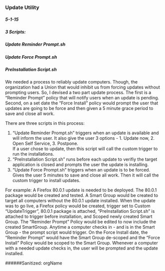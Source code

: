 ### Update Utility
##### 5-1-15
##### 3 Scripts:
##### 	Update Reminder Prompt.sh
##### 	Update Force Prompt.sh
##### 	PreInstallation Script.sh

We needed a process to reliably update computers. Though, the organization had a Union that would inhibit us from forcing updates without prompting users.  So, I devised a two part update process. The first is a “Reminder Prompt” policy that will notify users when an update is pending. Second, on a set date the “Force Install” policy would prompt the user that updates are going to be force and then given a 5 minute grace period to save and close all work. 

There are three scripts in this process:
1. “Update Reminder Prompt.sh” triggers when an update is available and will inform the user. It also give the user 3 options - 1. Update now, 2. Open Self Service, 3. Postpone.  
If a user chose to update, then this script will call the custom trigger to run the installations. 
2. “PreInstallation Script.sh” runs before each update to verifiy the target application is closed and prompts the user the update is installing. 
3. “Update Force Prompt.sh” triggers when an update is to be forced. Gives the user 5 minutes to save and close all work. Then it will call the custom trigger to install updates. 

For example:
A Firefox 80.0.1 update is needed to be deployed. The 80.0.1 package would be created and tested. 
A Smart Group would be created to target all computers without the 80.0.1 update installed. 
When the update was to go live, a Firefox policy would be created, trigger set to Custom “UpdateTrigger”, 80.0.1 package is attached, “PreInstallation Script.sh” is attached to trigger before installation, and Scoped newly created Smart Group. 
The “Reminder Prompt” Policy would be edited to now include the created SmartGroup. Anytime a computer checks in - and is in the Smart Group - the prompt script would trigger.
On the Force Install date, the “Reminder Prompt” would have the Smart Group de-scoped and the “Force Install” Policy would be scoped to the Smart Group. Whenever a computer with a needed update checks in, the user will be prompted and the update installed. 

######Sanitized:
orgName
